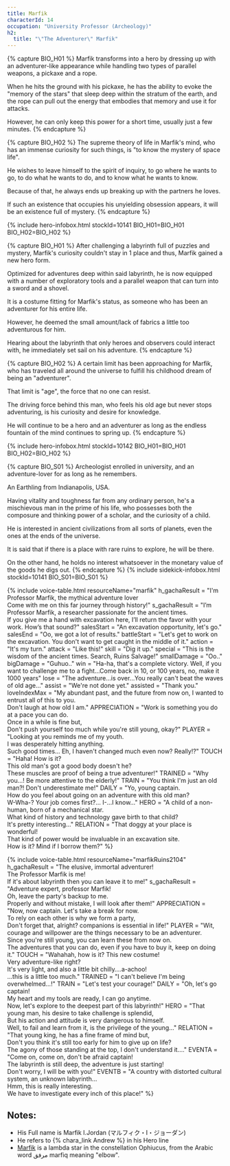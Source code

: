 ```yaml
---
title: Marfik
characterId: 14
occupation: "University Professor (Archeology)"
h2:
  title: "\"The Adventurer\" Marfik"
---
```

{% capture BIO_H01 %}
Marfik transforms into a hero by dressing up with an adventurer-like appearance while handling two types of parallel weapons, a pickaxe and a rope.

When he hits the ground with his pickaxe, he has the ability to evoke the "memory of the stars" that sleep deep within the stratum of the earth, and the rope can pull out the energy that embodies that memory and use it for attacks. 

However, he can only keep this power for a short time, usually just a few minutes.
{% endcapture %}

{% capture BIO_H02 %}
The supreme theory of life in Marfik's mind, who has an immense curiosity for such things, is "to know the mystery of space life". 

He wishes to leave himself to the spirit of inquiry, to go where he wants to go, to do what he wants to do, and to know what he wants to know. 

Because of that, he always ends up breaking up with the partners he loves. 

If such an existence that occupies his unyielding obsession appears, it will be an existence full of mystery.
{% endcapture %}

{% include hero-infobox.html stockId=10141 BIO_H01=BIO_H01 BIO_H02=BIO_H02 %}

{% capture BIO_H01 %}
After challenging a labyrinth full of puzzles and mystery, Marfik's curiosity couldn't stay in 1 place and thus, Marfik gained a new hero form. 

Optimized for adventures deep within said labyrinth, he is now equipped with a number of exploratory tools and a parallel weapon that can turn into a sword and a shovel. 

It is a costume fitting for Marfik's status, as someone who has been an adventurer for his entire life.

However, he deemed the small amount/lack of fabrics a little too adventurous for him. 

Hearing about the labyrinth that only heroes and observers could interact with, he immediately set sail on his adventure.
{% endcapture %}

{% capture BIO_H02 %}
A certain limit has been approaching for Marfik, who has traveled all around the universe to fulfill his childhood dream of being an "adventurer".  

That limit is "age", the force that no one can resist.

The driving force behind this man, who feels his old age but never stops adventuring, is his curiosity and desire for knowledge.  

He will continue to be a hero and an adventurer as long as the endless fountain of the mind continues to spring up.
{% endcapture %}

{% include hero-infobox.html stockId=10142 BIO_H01=BIO_H01 BIO_H02=BIO_H02 %}

{% capture BIO_S01 %}
Archeologist enrolled in university, and an adventure-lover for as long as he remembers. 

An Earthling from Indianapolis, USA. 

Having vitality and toughness far from any ordinary person, he's a mischievous man in the prime of his life, who possesses both the composure and thinking power of a scholar, and the curiosity of a child.

He is interested in ancient civilizations from all sorts of planets, even the ones at the ends of the universe. 

It is said that if there is a place with rare ruins to explore, he will be there. 

On the other hand, he holds no interest whatsoever in the monetary value of the goods he digs out.
{% endcapture %}
{% include sidekick-infobox.html stockId=10141 BIO_S01=BIO_S01 %}

{% include voice-table.html resourceName="marfik"
h_gachaResult = "I'm Professor Marfik, the mythical adventure lover<br>Come with me on this far journey through history!"
s_gachaResult = "I’m Professor Marfik, a researcher passionate for the ancient times.<br>If you give me a hand with excavation here, I’ll return the favor with your work. How’s that sound?"
salesStart = "An excavation opportunity, let's go."
salesEnd = "Oo, we got a lot of results."
battleStart = "Let's get to work on the excavation. You don't want to get caught in the middle of it."
action = "It's my turn."
attack = "Like this!"
skill = "Dig it up."
special = "This is the wisdom of the ancient times. Search, Ruins Salvage!"
smallDamage = "Oo.."
bigDamage = "Guhuo.."
win = "Ha-ha, that's a complete victory. Well, if you want to challenge me to a fight...Come back in 10, or 100 years, no, make it 1000 years"
lose = "The adventure...is over...You really can't beat the waves of old age..."
assist = "We're not done yet."
assisted = "Thank you."
loveIndexMax = "My abundant past, and the future from now on, I wanted to entrust all of this to you.<br>Don't laugh at how old I am."
APPRECIATION = "Work is something you do at a pace you can do.<br>Once in a while is fine but,<br>Don't push yourself too much while you're still young, okay?"
PLAYER = "Looking at you reminds me of my youth.<br>I was desperately hitting anything.<br>Such good times... Eh, I haven't changed much even now? Really!?"
TOUCH = "Haha! How is it?<br>This old man's got a good body doesn't he?<br>These muscles are proof of being a true adventurer!"
TRAINED = "Why you...! Be more attentive to the elderly!"
TRAIN = "You think I'm just an old man?! Don't underestimate me!"
DAILY = "Yo, young captain.<br>How do you feel about going on an adventure with this old man?<br>W-Wha-? Your job comes first?... I-...I know..."
HERO =  "A child of a non-human, born of a mechanical star.<br>What kind of history and technology gave birth to that child?<br>It's pretty interesting..."
RELATION = "That doggy at your place is wonderful!<br>That kind of power would be invaluable in an excavation site.<br>How is it? Mind if I borrow them?"
%}

{% include voice-table.html resourceName="marfikRuins2104"
h_gachaResult = "The elusive, immortal adventurer!<br>The Professor Marfik is me!<br>If it's about labyrinth then you can leave it to me!"
s_gachaResult = "Adventure expert, professor Marfik!<br>Oh, leave the party's backup to me.<br>Properly and without mistake, I will look after them!"
APPRECIATION = "Now, now captain. Let's take a break for now.<br>To rely on each other is why we form a party,<br>Don't forget that, alright? companions is essential in life!"
PLAYER = "Wit, courage and willpower are the things necessary to be an adventurer.<br>Since you're still young, you can learn these from now on.<br>The adventures that you can do, even if you have to buy it, keep on doing it."
TOUCH = "Wahahah, how is it? This new costume!<br>Very adventure-like right?<br>It's very light, and also a little bit chilly….a-achoo!<br>…this is a little too much."
TRAINED = "I can't believe I'm being overwhelmed…!"
TRAIN = "Let's test your courage!"
DAILY = "Oh, let's go captain!<br>My heart and my tools are ready, I can go anytime.<br>Now, let's explore to the deepest part of this labyrinth!"
HERO =  "That young man, his desire to take challenge is splendid,<br>But his action and attitude is very dangerous to himself.<br>Well, to fail and learn from it, is the privilege of the young…"
RELATION = "That young king, he has a fine frame of mind but,<br>Don't you think it's still too early for him to give up on life?<br>The agony of those standing at the top, I don't understand it…."
EVENTA = "Come on, come on, don't be afraid captain!<br>The labyrinth is still deep, the adventure is just starting!<br>Don't worry, I will be with you!"
EVENTB = "A country with distorted cultural system, an unknown labyrinth…<br>Hmm, this is really interesting.<br>We have to investigate every inch of this place!"
%}

## Notes:

- His Full name is Marfik I.Jordan (マルフィク・I・ジョーダン)
- He refers to {% chara_link Andrew %} in his Hero line
- [Marfik](https://en.wikipedia.org/wiki/Lambda_Ophiuchi) is a lambda star in the constellation Ophiucus, from the Arabic word مرفق marfiq meaning "elbow".
